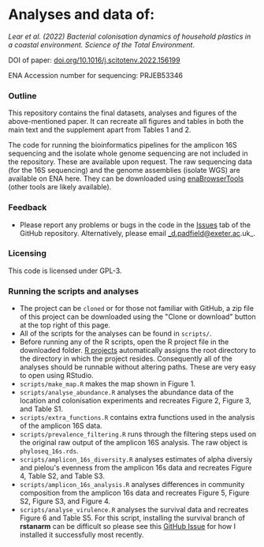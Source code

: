 # Analyses and data of:

_Lear et al. (2022) Bacterial colonisation dynamics of household plastics in a coastal environment. Science of the Total Environment_. 

DOI of paper: [doi.org/10.1016/j.scitotenv.2022.156199](https://www.sciencedirect.com/science/article/pii/S004896972203296X)

ENA Accession number for sequencing: PRJEB53346

### Outline

This repository contains the final datasets, analyses and figures of the above-mentioned paper. It can recreate all figures and tables in both the main text and the supplement apart from Tables 1 and 2.

The code for running the bioinformatics pipelines for the amplicon 16S sequencing and the isolate whole genome sequencing are not included in the repository. These are available upon request. The raw sequencing data (for the 16S sequencing) and the genome assemblies (isolate WGS) are available on ENA here. They can be downloaded using [enaBrowserTools](https://github.com/enasequence/enaBrowserTools) (other tools are likely available).

### Feedback

- Please report any problems or bugs in the code in the [Issues](https://github.com/padpadpadpad/Lear_et_al_2022_stoten/issues) tab of the GitHub repository. Alternatively, please email _d.padfield@exeter.ac.uk_.

### Licensing

This code is licensed under GPL-3.

### Running the scripts and analyses

- The project can be `cloned` or for those not familiar with GitHub, a zip file of this project can be downloaded using the "Clone or download" button at the top right of this page.
- All of the scripts for the analyses can be found in `scripts/`.
- Before running any of the R scripts, open the R project file in the downloaded folder. [R projects](https://support.rstudio.com/hc/en-us/articles/200526207-Using-Projects) automatically assigns the root directory to the directory in which the project resides. Consequently all of the analyses should be runnable without altering paths. These are very easy to open using RStudio. 
- `scripts/make_map.R` makes the map shown in Figure 1.
- `scripts/analyse_abundance.R` analyses the abundance data of the location and colonisation experiments and recreates Figure 2, Figure 3, and Table S1.
- `scripts/extra_functions.R` contains extra functions used in the analysis of the amplicon 16S data.
- `scripts/prevalence_filtering.R` runs through the filtering steps used on the original raw output of the amplicon 16S analysis. The raw object is `phyloseq_16s.rds`.
- `scripts/amplicon_16s_diversity.R` analyses estimates of alpha diversiy and pielou's evenness from the amplicon 16s data and recreates Figure 4, Table S2, and Table S3.
- `scripts/amplicon_16s_analysis.R` analyses differences in community composition from the amplicon 16s data and recreates Figure 5, Figure S2, Figure S3, and Figure 4.
- `scripts/analyse_virulence.R` analyses the survival data and recreates Figure 6 and Table S5. For this script, installing the survival branch of **rstanarm** can be difficult so please see this [GitHub Issue](https://github.com/stan-dev/rstanarm/issues/426) for how I installed it successfully most recently.
